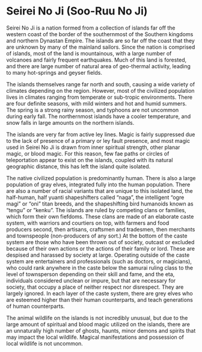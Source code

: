 # Seirei No Ji (Soo-Ruu No Ji)

Seirei No Ji is a nation formed from a collection of islands far off the western coast of the border of the southernmost of the Southern kingdoms and northern Dynastan Empire. The islands are so far off the coast that they are unknown by many of the mainland sailors. Since the nation is comprised of islands, most of the land is mountainous, with a large number of volcanoes and fairly frequent earthquakes. Much of this land is forested, and there are large number of natural area of geo-thermal activity, leading to many hot-springs and geyser fields. 

The islands themselves range far north and south, causing a wide variety of climates depending on the region. However, most of the civilized population lives in climates ranging from temperate or sub-tropic environments. There are four definite seasons, with mild winters and hot and humid summers. The spring is a strong rainy season, and typhoons are not uncommon during early fall. The northernmost islands have a cooler temperature, and snow falls in large amounts on the northern islands. 

The islands are very far from active ley lines. Magic is fairly suppressed due to the lack of presence of a primary or ley fault presence, and most magic used in Seirei No Ji is drawn from inner spiritual strength, other planar magic, or blood magic. For this reason, few fae paths or circles of teleportation appear to exist on the islands, coupled with its natural geographic distance, this has left the island quite isolated.

The native civilized population is predominantly human. There is also a large population of gray elves, integrated fully into the human population. There are also a number of racial variants that are unique to this isolated land, the half-human, half yuanti shapeshifters called “naga”, the intelligent “ogre magi” or “oni” titan breeds, and the shapeshifting bird humanoids known as “tengu” or ”kenku”. The islands are ruled by competing clans or families, which form their own fiefdoms. These clans are made of an elaborate caste system, with warriors and courtiers on top, with farmers and food producers second, then artisans, craftsmen and tradesmen, then merchants and townspeople (non-producers of any sort.) At the bottom of the caste system are those who have been thrown out of society, outcast or excluded because of their own actions or the actions of their family or lord. These are despised and harassed by society at large. Operating outside of the caste system are entertainers and professionals (such as doctors, or magicians), who could rank anywhere in the caste below the samurai ruling class to the level of townsperson depending on their skill and fame, and the eta, individuals considered unclean or impure, but that are necessary for society, that occupy a place of neither respect nor disrespect. They are largely ignored. In each layer of the caste system, there are grey elves who are esteemed higher than their human counterparts, and teach generations of human counterparts. 

The animal wildlife on the islands is not incredibly unusual, but due to the large amount of spiritual and blood magic utilized on the islands, there are an unnaturally high number of ghosts, haunts, minor demons and spirits that may impact the local wildlife. Magical manifestations and possession of local wildlife is not uncommon.
